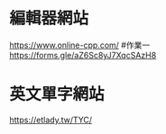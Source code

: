 # 編輯器網站
https://www.online-cpp.com/
#作業一
https://forms.gle/aZ6Sc8yJ7XqcSAzH8

# 英文單字網站
https://etlady.tw/TYC/

